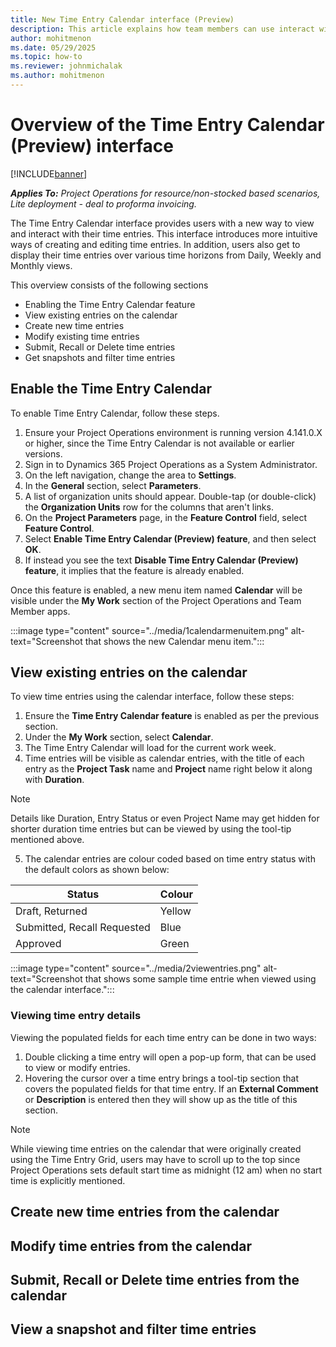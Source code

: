 ```yaml
---
title: New Time Entry Calendar interface (Preview)
description: This article explains how team members can use interact with their time entries using a new, calendar interface.
author: mohitmenon
ms.date: 05/29/2025
ms.topic: how-to
ms.reviewer: johnmichalak
ms.author: mohitmenon
---
```


# Overview of the Time Entry Calendar (Preview) interface

[!INCLUDE[banner](../includes/banner.md)]

_**Applies To:** Project Operations for resource/non-stocked based scenarios, Lite deployment - deal to proforma invoicing._

The Time Entry Calendar interface provides users with a new way to view and interact with their time entries. This interface introduces more intuitive ways of creating and editing time entries. In addition, users also get to display their time entries over various time horizons from Daily, Weekly and Monthly views.

This overview consists of the following sections
- Enabling the Time Entry Calendar feature
- View existing entries on the calendar
- Create new time entries
- Modify existing time entries
- Submit, Recall or Delete time entries
- Get snapshots and filter time entries


## Enable the Time Entry Calendar 
To enable Time Entry Calendar, follow these steps.

1. Ensure your Project Operations environment is running version 4.141.0.X or higher, since the Time Entry Calendar is not available or earlier versions.
1. Sign in to Dynamics 365 Project Operations as a System Administrator.
1. On the left navigation, change the area to **Settings**.
1. In the **General** section, select **Parameters**.
1. A list of organization units should appear. Double-tap (or double-click) the **Organization Units** row for the columns that aren't links.
1. On the **Project Parameters** page, in the **Feature Control** field, select **Feature Control**.
1. Select **Enable Time Entry Calendar (Preview) feature**, and then select **OK**.
1. If instead you see the text **Disable Time Entry Calendar (Preview) feature**, it implies that the feature is already enabled.

Once this feature is enabled, a new menu item named **Calendar** will be visible under the **My Work** section of the Project Operations and Team Member apps.

:::image type="content" source="../media/1calendarmenuitem.png" alt-text="Screenshot that shows the new Calendar menu item.":::

## View existing entries on the calendar

To view time entries using the calendar interface, follow these steps:
1. Ensure the **Time Entry Calendar feature** is enabled as per the previous section.
2. Under the **My Work** section, select **Calendar**.
3. The Time Entry Calendar will load for the current work week.
4. Time entries will be visible as calendar entries, with the title of each entry as the **Project Task** name and **Project** name right below it along with **Duration**.
> [!NOTE]
> Details like Duration, Entry Status or even Project Name may get hidden for shorter duration time entries but can be viewed by using the tool-tip mentioned above.

5. The calendar entries are colour coded based on time entry status with the default colors as shown below:

| Status     	| Colour               	|
|------------	|------------------------	|
| Draft, Returned 	| Yellow	|
| Submitted, Recall Requested | Blue  |
| Approved 	| Green	|

:::image type="content" source="../media/2viewentries.png" alt-text="Screenshot that shows some sample time entrie when viewed using the calendar interface.":::


### Viewing time entry details

Viewing the populated fields for each time entry can be done in two ways:
1. Double clicking a time entry will open a pop-up form, that can be used to view or modify entries.
2. Hovering the cursor over a time entry brings a tool-tip section that covers the populated fields for that time entry. If an **External Comment** or **Description** is entered then they will show up as the title of this section. 
 

> [!NOTE]
> While viewing time entries on the calendar that were originally created using the Time Entry Grid, users may have to scroll up to the top since Project Operations sets default start time as midnight (12 am) when no start time is explicitly mentioned. 


## Create new time entries from the calendar

## Modify time entries from the calendar

## Submit, Recall or Delete time entries from the calendar

## View a snapshot and filter time entries




